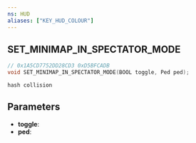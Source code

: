 ```yaml
---
ns: HUD
aliases: ["KEY_HUD_COLOUR"]
---
```

## SET_MINIMAP_IN_SPECTATOR_MODE

```c
// 0x1A5CD7752DD28CD3 0xD5BFCADB
void SET_MINIMAP_IN_SPECTATOR_MODE(BOOL toggle, Ped ped);
```

```
hash collision  
```

## Parameters
* **toggle**:
* **ped**:

